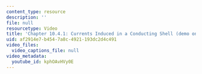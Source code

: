 ```yaml
---
content_type: resource
description: ''
file: null
resourcetype: Video
title: 'Chapter 10.4.1: Currents Induced in a Conducting Shell (demo only)'
uid: af2914e7-b454-7a8c-4921-193dc2d4c491
video_files:
  video_captions_file: null
video_metadata:
  youtube_id: kphOAvHVy0E
---
```

